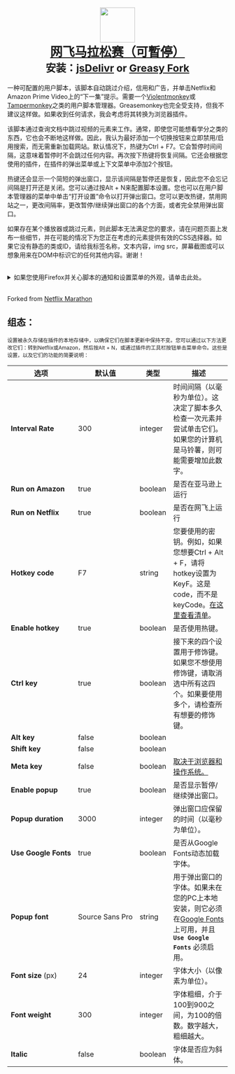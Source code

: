   <h1 align="center">
    <a href="https://github.com/aminomancer/Netflix-Marathon-Pausable"><img src="https://cdn.jsdelivr.net/gh/aminomancer/Netflix-Marathon-Pausable@latest/icon.svg" width="80em" /><br>
      <b>网飞马拉松赛（可暫停）</b></a><br>
  <sup><b>安装：<a href="https://cdn.jsdelivr.net/gh/aminomancer/Netflix-Marathon-Pausable@latest/marathon.user.js">jsDelivr</a>&nbsp;or&nbsp;<a href="https://greasyfork.org/scripts/420475-netflix-marathon-pausable/code/Netflix Marathon (Pausable).user.js">Greasy Fork</a></b></sup>
  </h1>

一种可配置的用户脚本，该脚本自动跳过介绍，信用和广告，并单击Netflix和Amazon Prime Video上的“下一集”提示。需要一个[Violentmonkey](https://violentmonkey.github.io/)或[Tampermonkey](https://www.tampermonkey.net/)之类的用户脚本管理器。Greasemonkey也完全受支持，但我不建议这样做。如果收到任何请求，我会考虑将其转换为浏览器插件。

该脚本通过查询文档中跳过视频的元素来工作。通常，即使您可能想看学分之类的东西，它也会不断地这样做。因此，我认为最好添加一个切换按钮来立即禁用/启用搜索，而无需重新加载网站。默认情况下，热键为Ctrl + F7。它会暂停时间间隔，这意味着暂停时不会跳过任何内容。再次按下热键将恢复间隔。它还会根据您使用的插件，在插件的弹出菜单或上下文菜单中添加2个按钮。

热键还会显示一个简短的弹出窗口，显示该间隔是暂停还是恢复，因此您不会忘记间隔是打开还是关闭。您可以通过按Alt + N来配置脚本设置。您也可以在用户脚本管理器的菜单中单击“打开设置”命令以打开弹出窗口。您可以更改热键，禁用网站之一，更改间隔率，更改暂停/继续弹出窗口的各个方面，或者完全禁用弹出窗口。

如果存在某个播放器或跳过元素，则此脚本无法满足您的要求，请在问题页面上发布一些细节，并在可能的情况下为您正在考虑的元素提供有效的CSS选择器。如果它没有静态的类或ID，请给我标签名称，文本内容，img src，屏幕截图或可以想象用来在DOM中标识它的任何其他内容。谢谢！

<br>
<details><summary>如果您使用Firefox并关心脚本的通知和设置菜单的外观，请单击此处。</summary>
<img src="https://cdn.jsdelivr.net/gh/aminomancer/Netflix-Marathon-Pausable@latest/settings.png" width=67% />

这些弹出窗口使用`backdrop-filter`在其后面应用模糊效果，类似于Windows 10的丙烯酸玻璃效果。这纯粹是出于美学目的，因此您可以忽略这一点，但是如果您使用Firefox并希望获得完整的视觉效果，则需要执行额外的步骤：

1.  在网址栏中输入`about:config`并按Enter。搜索`layout.css.backdrop-filter.enabled`并将其切换为true。
2.  接下来，我们应确保已启用WebRender ：（默认情况下已启用，但请确保）
3.  从您的网址栏中导航到`about:support`。
4.  找到“特性”部分，并在标记为“合成”的第一行中，确保其显示为WebRender。
5.  如果没有显示WebRender，请返回到`about：config`，然后搜索`gfx.webrender.all`并将其切换为true。
6.  然后搜索`dom.webgpu.enabled`并确保将其设置为false。

重新启动Firefox后，支持页面现在应在“特性”旁边列出WebRender。如果您按照这些步骤操作，但仍未显示WebRender，则它可能与您的图形驱动程序，操作系统，硬件或Firefox版本不兼容。在台式机上，这种情况极不可能发生。但是不要担心。毕竟这只是视觉效果。

</details>
<br>

Forked from [Netflix Marathon](https://greasyfork.org/en/scripts/30029-netflix-marathon)

<h2>组态：</h2>

<small>设置被永久存储在插件的本地存储中，以确保它们在脚本更新中保持不变。您可以通过以下方法更改它们：转到Netflix或Amazon，然后按Alt + N，或通过插件的工具栏按钮单击菜单命令。这些是设置，以及它们的功能的简要说明：</small>

| 选项 | 默认值 | 类型 | 描述 |
|-|-|-|-|
| **Interval&#160;Rate** | 300 | integer | 时间间隔（以毫秒为单位）。这决定了脚本多久检查一次元素并尝试单击它们。如果您的计算机是马铃薯，则可能需要增加此数字。 |
| **Run&#160;on&#160;Amazon** | true | boolean | 是否在亚马逊上运行 |
| **Run&#160;on&#160;Netflix** | true | boolean | 是否在网飞上运行 |
| **Hotkey&#160;code** | F7 | string | 您要使用的密钥。例如，如果您想要Ctrl + Alt + F，请将hotkey设置为KeyF。这是code，而不是keyCode。[在这里查看清单](https://developer.mozilla.org/en-US/docs/Web/API/KeyboardEvent/code/code_values)。 |
| **Enable&#160;hotkey** | true | boolean | 是否使用热键。 |
| **Ctrl&#160;key** | true | boolean | 接下来的四个设置用于修饰键。如果您不想使用修饰键，请取消选中所有这四个。如果要使用多个，请检查所有想要的修饰键。 |
| **Alt&#160;key** | false | boolean |  |
| **Shift&#160;key** | false | boolean |  |
| **Meta&#160;key** | false | boolean | [取决于浏览器和操作系统。](https://developer.mozilla.org/en-US/docs/Web/API/KeyboardEvent/metaKey) |
| **Enable&#160;popup** | true | boolean | 是否显示暂停/继续弹出窗口。 |
| **Popup&#160;duration** | 3000 | integer | 弹出窗口应保留的时间（以毫秒为单位）。 |
| **Use&#160;Google&#160;Fonts** | true | boolean | 是否从Google Fonts动态加载字体。 |
| **Popup&#160;font** | Source&#160;Sans&#160;Pro | string | 用于弹出窗口的字体。如果未在您的PC上本地安装，则它必须在[Google Fonts](https://fonts.google.com/)上可用，并且 **`Use Google Fonts`** 必须启用。 |
| **Font&#160;size**&#160;(px) | 24 | integer | 字体大小（以像素为单位）。 |
| **Font&#160;weight** | 300 | integer | 字体粗细，介于100到900之间，为100的倍数。数字越大，粗细越大。 |
| **Italic** | false | boolean | 字体是否应为斜体。 |
